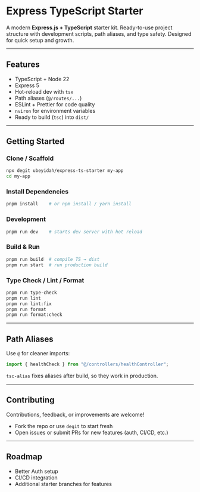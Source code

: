 # Express TypeScript Starter

A modern **Express.js + TypeScript** starter kit. Ready-to-use project structure with development scripts, path aliases, and type safety. Designed for quick setup and growth.

---

## Features

- TypeScript + Node 22
- Express 5
- Hot-reload dev with `tsx`
- Path aliases (`@/routes/...`)
- ESLint + Prettier for code quality
- `nviron` for environment variables
- Ready to build (`tsc`) into `dist/`

---

## Getting Started

### Clone / Scaffold

```bash
npx degit ubeyidah/express-ts-starter my-app
cd my-app
```

### Install Dependencies

```bash
pnpm install    # or npm install / yarn install
```

### Development

```bash
pnpm run dev    # starts dev server with hot reload
```

### Build & Run

```bash
pnpm run build  # compile TS → dist
pnpm run start  # run production build
```

### Type Check / Lint / Format

```bash
pnpm run type-check
pnpm run lint
pnpm run lint:fix
pnpm run format
pnpm run format:check
```

---

## Path Aliases

Use `@` for cleaner imports:

```ts
import { healthCheck } from "@/controllers/healthController";
```

`tsc-alias` fixes aliases after build, so they work in production.

---

## Contributing

Contributions, feedback, or improvements are welcome!

- Fork the repo or use `degit` to start fresh
- Open issues or submit PRs for new features (auth, CI/CD, etc.)

---

## Roadmap

- Better Auth setup
- CI/CD integration
- Additional starter branches for features
